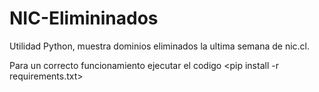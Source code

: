 # NIC-Elimininados
Utilidad Python, muestra dominios eliminados la ultima semana de nic.cl.


Para un correcto funcionamiento ejecutar el codigo <pip install -r requirements.txt></pip>
